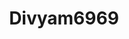---
title: Divyam6969
github: https://github.com/Divyam6969
mode: dark
transition: 3s
archetype:
  - Little Bit of Everything
---